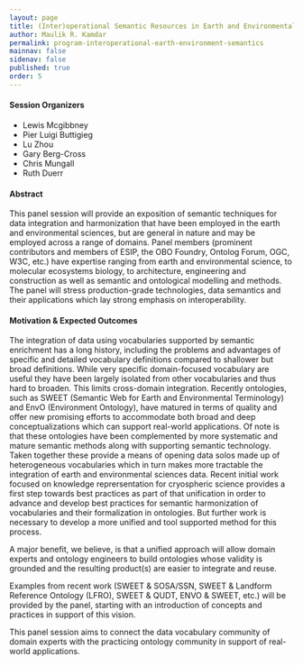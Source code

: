 ```yaml
---
layout: page
title: (Inter)operational Semantic Resources in Earth and Environmental Science
author: Maulik R. Kamdar
permalink: program-interoperational-earth-environment-semantics
mainnav: false
sidenav: false
published: true
order: 5
---
```


#### Session Organizers
- Lewis Mcgibbney 
- Pier Luigi Buttigieg 
- Lu Zhou
- Gary Berg-Cross
- Chris Mungall 
- Ruth Duerr

#### Abstract
This panel session will provide an exposition of semantic techniques for data integration and harmonization that have been employed in the earth and environmental sciences, but are general in nature and may be employed across a range of domains. Panel members (prominent contributors and members of ESIP, the OBO Foundry, Ontolog Forum, OGC, W3C, etc.) have expertise ranging from earth and environmental science, to molecular ecosystems biology, to architecture, engineering and construction as well as semantic and ontological modelling and methods. The panel will stress production-grade technologies, data semantics and their applications which lay strong emphasis on interoperability. 

#### Motivation & Expected Outcomes 

The integration of data using vocabularies supported by semantic enrichment has a long history, including the problems and advantages of specific and detailed vocabulary definitions compared to shallower but broad definitions. While very specific domain-focused vocabulary are useful they have been largely isolated from other vocabularies and thus hard to broaden. This limits cross-domain integration. Recently ontologies, such as SWEET (Semantic Web for Earth and Environmental Terminology) and EnvO (Environment Ontology), have matured in terms of quality and offer new promising efforts to accommodate both broad and deep conceptualizations which can support real-world applications. Of note is that these ontologies have been complemented by more systematic and mature semantic methods along with supporting semantic technology. Taken together these provide a means of opening data solos made up of heterogeneous vocabularies which in turn makes more tractable the integration of earth and environmental sciences data. 
Recent initial work focused on knowledge reprersentation for cryospheric science provides a first step towards best practices as part of that unification in order to advance and develop best practices for semantic harmonization of vocabularies and their formalization in ontologies. But further work is necessary to develop a more unified and tool supported method for this process. 

A major benefit, we believe, is that a unified approach will allow domain experts and ontology engineers to build ontologies whose validity is grounded and the resulting product(s) are easier to integrate and reuse. 

Examples from recent work (SWEET & SOSA/SSN, SWEET & Landform Reference Ontology (LFRO), SWEET & QUDT, ENVO & SWEET, etc.) will be provided by the panel, starting with an introduction of concepts and practices in support of this vision. 

This panel session aims to connect the data vocabulary community of domain experts with the practicing ontology community in support of real-world applications.